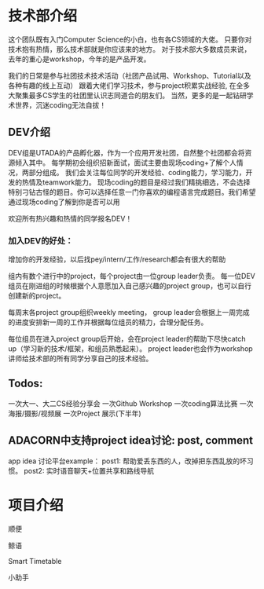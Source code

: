 # 技术部介绍

这个团队既有入门Computer Science的小白，也有各CS领域的大佬。
只要你对技术抱有热情，那么技术部就是你应该来的地方。
对于技术部大多数成员来说，去年的重心是workshop，今年的是产品开发。


我们的日常是参与社团技术技术活动（社团产品试用、Workshop、Tutorial以及各种有趣的线上互动） 
跟着大佬们学习技术，参与project积累实战经验, 在全多大聚集最多CS学生的社团里认识志同道合的朋友们。
当然，更多的是一起钻研学术世界，沉迷coding无法自拔！


## DEV介绍
DEV组是UTADA的产品孵化器，作为一个应用开发社团，自然整个社团都会将资源倾入其中。
每学期初会组织招新面试，面试主要由现场coding+了解个人情况，两部分组成。
我们会关注每位同学的开发经验、coding能力，学习能力，开发的热情及teamwork能力。
现场coding的题目是经过我们精挑细选，不会选择特别刁钻古怪的题目。你可以选择任意一门你喜欢的编程语言完成题目。我们希望通过现场coding了解到你是否可以用

欢迎所有热兴趣和热情的同学报名DEV！
### 加入DEV的好处：
增加你的开发经验，以后找pey/intern/工作/research都会有很大的帮助


组内有数个进行中的project，每个project由一位group leader负责。
每一位DEV组员在刚进组的时候根据个人意愿加入自己感兴趣的project group，也可以自行创建新的project。

每周末各project group组织weekly meeting，
group leader会根据上一周完成的进度安排新一周的工作并根据每位组员的精力，合理分配任务。

每位组员在进入project group后开始，会在project leader的帮助下尽快catch up（学习新的技术/框架，和组员熟悉起来）。
project leader也会作为workshop讲师给技术部的所有同学分享自己的技术经验。


## Todos:
一次大一、大二CS经验分享会
一次Github Workshop
一次coding算法比赛
一次海报/摄影/视频展
一次Project 展示(下半年)


## ADACORN中支持project idea讨论: post, comment
app idea 讨论平台example：
post1: 帮助爱丢东西的人，改掉把东西乱放的坏习惯。
post2: 实时语音聊天+位置共享和路线导航





# 项目介绍
顺便

鲸语

Smart Timetable

小助手


